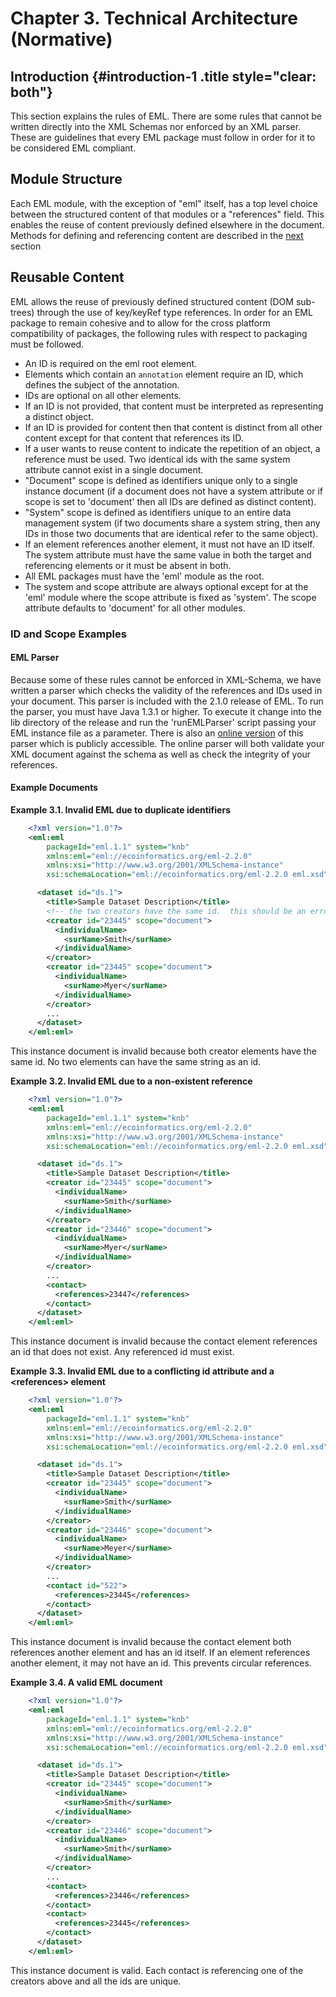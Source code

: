 # Chapter 3. Technical Architecture (Normative)

## Introduction {#introduction-1 .title style="clear: both"}

This section explains the rules of EML. There are some rules that cannot
be written directly into the XML Schemas nor enforced by an XML parser.
These are guidelines that every EML package must follow in order for it
to be considered EML compliant.

## Module Structure

Each EML module, with the exception of \"eml\" itself, has a top level
choice between the structured content of that modules or a
\"references\" field. This enables the reuse of content previously
defined elsewhere in the document. Methods for defining and referencing
content are described in the
[next](#reusableContent "3.3. Reusable Content") section

## Reusable Content

EML allows the reuse of previously defined structured content (DOM
sub-trees) through the use of key/keyRef type references. In order for
an EML package to remain cohesive and to allow for the cross platform
compatibility of packages, the following rules with respect to packaging
must be followed.

- An ID is required on the eml root element.
- Elements which contain an `annotation` element require an ID, which 
  defines the subject of the annotation.
- IDs are optional on all other elements.
- If an ID is not provided, that content must be interpreted as representing a distinct object.
- If an ID is provided for content then that content is distinct from
  all other content except for that content that references its ID.
- If a user wants to reuse content to indicate the repetition of an
  object, a reference must be used. Two identical ids with the same
  system attribute cannot exist in a single document.
- \"Document\" scope is defined as identifiers unique only to a single
  instance document (if a document does not have a system attribute or
  if scope is set to \'document\' then all IDs are defined as distinct
  content).
- \"System\" scope is defined as identifiers unique to an entire data
  management system (if two documents share a system string, then any
  IDs in those two documents that are identical refer to the same
  object).
- If an element references another element, it must not have an ID
  itself. The system attribute must have the same value in both the
  target and referencing elements or it must be absent in both.
- All EML packages must have the \'eml\' module as the root.
- The system and scope attribute are always optional except for at the
  \'eml\' module where the scope attribute is fixed as \'system\'. The
  scope attribute defaults to \'document\' for all other modules.

### ID and Scope Examples

#### EML Parser

Because some of these rules cannot be enforced in XML-Schema, we have
written a parser which checks the validity of the references and IDs
used in your document. This parser is included with the 2.1.0 release of
EML. To run the parser, you must have Java 1.3.1 or higher. To execute
it change into the lib directory of the release and run the
\'runEMLParser\' script passing your EML instance file as a parameter.
There is also an [online
version](https://knb.ecoinformatics.org/emlparser) of this parser which
is publicly accessible. The online parser will both validate your XML
document against the schema as well as check the integrity of your
references.

#### Example Documents

**Example 3.1. Invalid EML due to duplicate identifiers**

```xml
    <?xml version="1.0"?>
    <eml:eml
        packageId="eml.1.1" system="knb"
        xmlns:eml="eml://ecoinformatics.org/eml-2.2.0"
        xmlns:xsi="http://www.w3.org/2001/XMLSchema-instance"
        xsi:schemaLocation="eml://ecoinformatics.org/eml-2.2.0 eml.xsd">

      <dataset id="ds.1">
        <title>Sample Dataset Description</title>
        <!-- the two creators have the same id.  this should be an error-->
        <creator id="23445" scope="document">
          <individualName>
            <surName>Smith</surName>
          </individualName>
        </creator>
        <creator id="23445" scope="document">
          <individualName>
            <surName>Myer</surName>
          </individualName>
        </creator>
        ...
      </dataset>
    </eml:eml>
```

This instance document is invalid because both creator elements have the
same id. No two elements can have the same string as an id.

**Example 3.2. Invalid EML due to a non-existent reference**

```xml
    <?xml version="1.0"?>
    <eml:eml
        packageId="eml.1.1" system="knb"
        xmlns:eml="eml://ecoinformatics.org/eml-2.2.0"
        xmlns:xsi="http://www.w3.org/2001/XMLSchema-instance"
        xsi:schemaLocation="eml://ecoinformatics.org/eml-2.2.0 eml.xsd">

      <dataset id="ds.1">
        <title>Sample Dataset Description</title>
        <creator id="23445" scope="document">
          <individualName>
            <surName>Smith</surName>
          </individualName>
        </creator>
        <creator id="23446" scope="document">
          <individualName>
            <surName>Myer</surName>
          </individualName>
        </creator>
        ...
        <contact>
          <references>23447</references>
        </contact>
      </dataset>
    </eml:eml>
```

This instance document is invalid because the contact element references
an id that does not exist. Any referenced id must exist.

**Example 3.3. Invalid EML due to a conflicting id attribute and a
\<references\> element**

```xml
    <?xml version="1.0"?>
    <eml:eml
        packageId="eml.1.1" system="knb"
        xmlns:eml="eml://ecoinformatics.org/eml-2.2.0"
        xmlns:xsi="http://www.w3.org/2001/XMLSchema-instance"
        xsi:schemaLocation="eml://ecoinformatics.org/eml-2.2.0 eml.xsd">

      <dataset id="ds.1">
        <title>Sample Dataset Description</title>
        <creator id="23445" scope="document">
          <individualName>
            <surName>Smith</surName>
          </individualName>
        </creator>
        <creator id="23446" scope="document">
          <individualName>
            <surName>Meyer</surName>
          </individualName>
        </creator>
        ...
        <contact id="522">
          <references>23445</references>
        </contact>
      </dataset>
    </eml:eml>
```

This instance document is invalid because the contact element both
references another element and has an id itself. If an element
references another element, it may not have an id. This prevents
circular references.

**Example 3.4. A valid EML document**

```xml
    <?xml version="1.0"?>
    <eml:eml
        packageId="eml.1.1" system="knb"
        xmlns:eml="eml://ecoinformatics.org/eml-2.2.0"
        xmlns:xsi="http://www.w3.org/2001/XMLSchema-instance"
        xsi:schemaLocation="eml://ecoinformatics.org/eml-2.2.0 eml.xsd">

      <dataset id="ds.1">
        <title>Sample Dataset Description</title>
        <creator id="23445" scope="document">
          <individualName>
            <surName>Smith</surName>
          </individualName>
        </creator>
        <creator id="23446" scope="document">
          <individualName>
            <surName>Smith</surName>
          </individualName>
        </creator>
        ...
        <contact>
          <references>23446</references>
        </contact>
        <contact>
          <references>23445</references>
        </contact>
      </dataset>
    </eml:eml>
```

This instance document is valid. Each contact is referencing one of the
creators above and all the ids are unique.
